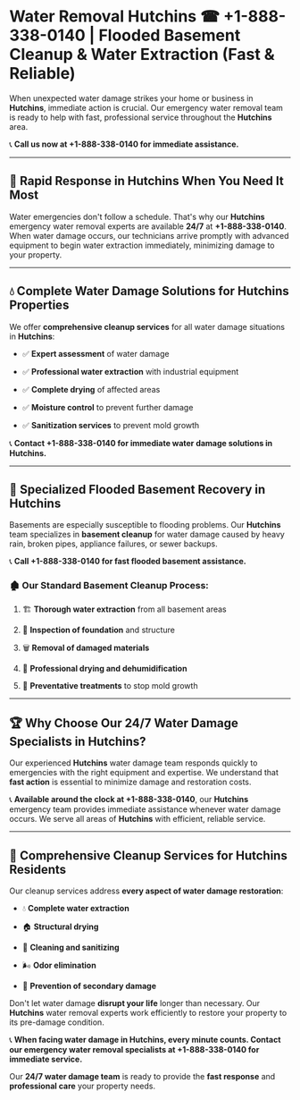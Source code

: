 # Water Removal Hutchins ☎ +1-888-338-0140 | Flooded Basement Cleanup & Water Extraction (Fast & Reliable)

When unexpected water damage strikes your home or business in **Hutchins**, immediate action is crucial. Our emergency water removal team is ready to help with fast, professional service throughout the **Hutchins** area. 

📞 **Call us now at +1-888-338-0140 for immediate assistance.**
---
## 🚀 Rapid Response in Hutchins When You Need It Most
Water emergencies don't follow a schedule. That's why our **Hutchins** emergency water removal experts are available **24/7** at **+1-888-338-0140**. When water damage occurs, our technicians arrive promptly with advanced equipment to begin water extraction immediately, minimizing damage to your property.
---
## 💧 Complete Water Damage Solutions for Hutchins Properties
We offer **comprehensive cleanup services** for all water damage situations in **Hutchins**:
- ✅ **Expert assessment** of water damage  
- ✅ **Professional water extraction** with industrial equipment  
- ✅ **Complete drying** of affected areas  
- ✅ **Moisture control** to prevent further damage  
- ✅ **Sanitization services** to prevent mold growth  
📞 **Contact +1-888-338-0140 for immediate water damage solutions in Hutchins.**
---
## 🌊 Specialized Flooded Basement Recovery in Hutchins
Basements are especially susceptible to flooding problems. Our **Hutchins** team specializes in **basement cleanup** for water damage caused by heavy rain, broken pipes, appliance failures, or sewer backups. 
📞 **Call +1-888-338-0140 for fast flooded basement assistance.**
### 🏚️ Our Standard Basement Cleanup Process:
1. 🏗️ **Thorough water extraction** from all basement areas  
2. 🔎 **Inspection of foundation** and structure  
3. 🗑️ **Removal of damaged materials**  
4. 💨 **Professional drying and dehumidification**  
5. 🚫 **Preventative treatments** to stop mold growth  
---
## 🏆 Why Choose Our 24/7 Water Damage Specialists in Hutchins?
Our experienced **Hutchins** water damage team responds quickly to emergencies with the right equipment and expertise. We understand that **fast action** is essential to minimize damage and restoration costs.
📞 **Available around the clock at +1-888-338-0140**, our **Hutchins** emergency team provides immediate assistance whenever water damage occurs. We serve all areas of **Hutchins** with efficient, reliable service.
---
## 🧹 Comprehensive Cleanup Services for Hutchins Residents
Our cleanup services address **every aspect of water damage restoration**:
- 💧 **Complete water extraction**  
- 🏠 **Structural drying**  
- 🧼 **Cleaning and sanitizing**  
- 🌬️ **Odor elimination**  
- 🚫 **Prevention of secondary damage**  
Don't let water damage **disrupt your life** longer than necessary. Our **Hutchins** water removal experts work efficiently to restore your property to its pre-damage condition.
📞 **When facing water damage in Hutchins, every minute counts. Contact our emergency water removal specialists at +1-888-338-0140 for immediate service.**
Our **24/7 water damage team** is ready to provide the **fast response** and **professional care** your property needs.
